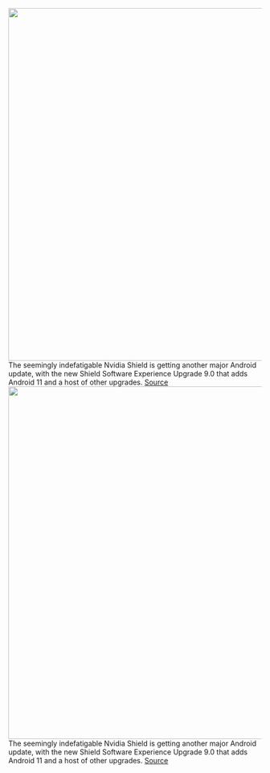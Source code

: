 <img src='https://cdn.vox-cdn.com/thumbor/Qf5jm2hxMdPUER-VENNEdk3UCfQ=/0x0:1280x680/1200x800/filters:focal(538x238:742x442)/cdn.vox-cdn.com/uploads/chorus_image/image/70379534/SHIELD_TV_Experience_9.0_1280x680.0.jpg' width='700px' /><br/>
The seemingly indefatigable Nvidia Shield is getting another major Android update, with the new Shield Software Experience Upgrade 9.0 that adds Android 11 and a host of other upgrades.
<a href='https://www.theverge.com/2022/1/12/22880057/nvidia-shield-android-11-update-set-top-box-streaming'> Source <a/><img src='https://cdn.vox-cdn.com/thumbor/Qf5jm2hxMdPUER-VENNEdk3UCfQ=/0x0:1280x680/1200x800/filters:focal(538x238:742x442)/cdn.vox-cdn.com/uploads/chorus_image/image/70379534/SHIELD_TV_Experience_9.0_1280x680.0.jpg' width='700px' /><br/>
The seemingly indefatigable Nvidia Shield is getting another major Android update, with the new Shield Software Experience Upgrade 9.0 that adds Android 11 and a host of other upgrades.
<a href='https://www.theverge.com/2022/1/12/22880057/nvidia-shield-android-11-update-set-top-box-streaming'> Source <a/>